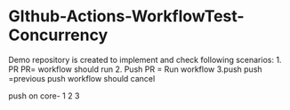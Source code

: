 # GIthub-Actions-WorkflowTest-Concurrency
Demo repository is created to implement and check following scenarios: 1. PR PR= workflow should run 2. Push PR = Run workflow 3.push push =previous push workflow should cancel

push on core-
1
2
3
